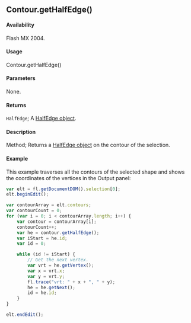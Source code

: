 ## Contour.getHalfEdge()

#### Availability

Flash MX 2004.

#### Usage

Contour.getHalfEdge()

#### Parameters

None.

#### Returns

`HalfEdge`; A [HalfEdge object](../HalfEdge_object/HalfEdge_summary.md).

#### Description

Method; Returns a [HalfEdge object](../HalfEdge_object/HalfEdge_summary.md) on the contour of the selection.

#### Example

This example traverses all the contours of the selected shape and shows the coordinates of the vertices in the Output panel:

```javascript
var elt = fl.getDocumentDOM().selection[0];
elt.beginEdit();

var contourArray = elt.contours;
var contourCount = 0;
for (var i = 0; i < contourArray.length; i++) {
    var contour = contourArray[i];
    contourCount++;
    var he = contour.getHalfEdge();
    var iStart = he.id;
    var id = 0;

    while (id != iStart) {
        // Get the next vertex.
        var vrt = he.getVertex();
        var x = vrt.x;
        var y = vrt.y;
        fl.trace("vrt: " + x + ", " + y);
        he = he.getNext();
        id = he.id;
    }
}

elt.endEdit();
```
